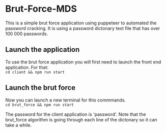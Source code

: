 # Brut-Force-MDS
This is a simple brut force application using puppeteer to automated the password cracking. It is using a password dictonary text file that has over 100 000 passwords.

## Launch the application
To use the brut force application you will first need to launch the front end application. For that:  
```cd client && npm run start``` 

## Launch the brut force
Now you can launch a new terminal for this commmands.  
```cd brut_force && npm run start```

The password for the client application is 'password'. Note that the brut_force algorithm is going through each line of the dictonary so it can take a while.
